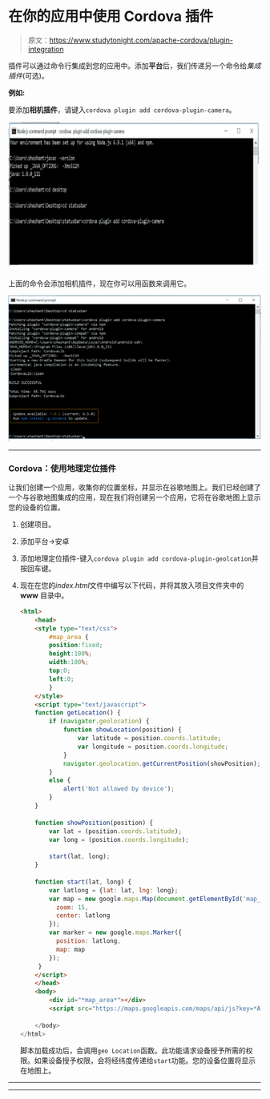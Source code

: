 # 在你的应用中使用 Cordova 插件

> 原文：<https://www.studytonight.com/apache-cordova/plugin-integration>

插件可以通过命令行集成到您的应用中。添加**平台**后，我们传递另一个命令给*集成插件*(可选)。

**例如:**

要添加**相机插件**，请键入`cordova plugin add cordova-plugin-camera`。

![Plugin Integration](img/b81642d8f4272bfd7c8dc6d6c04167de.png)

上面的命令会添加相机插件，现在你可以用函数来调用它。

![Plugin Integration](img/932b87b4214cae720a0af4263938969f.png)

* * *

### Cordova：使用地理定位插件

让我们创建一个应用，收集你的位置坐标，并显示在谷歌地图上。我们已经创建了一个与谷歌地图集成的应用，现在我们将创建另一个应用，它将在谷歌地图上显示您的设备的位置。

1.  创建项目。
2.  添加平台→安卓
3.  添加地理定位插件-键入`cordova plugin add cordova-plugin-geolcation`并按回车键。
4.  现在在您的*index.html*文件中编写以下代码，并将其放入项目文件夹中的 **www** 目录中。

    ```html
    <html>
        <head>
        <style type="text/css">
            #map_area {
    	    position:fixed;
    	    height:100%;
    	    width:100%;
    	    top:0;
    	    left:0;
            }
        </style>
        <script type="text/javascript">
        function getLocation() {
            if (navigator.geolocation) {
        	    function showLocation(position) {
                    var latitude = position.coords.latitude;
                    var longitude = position.coords.longitude;
                }
                navigator.geolocation.getCurrentPosition(showPosition);
            } 
            else {
                alert('Not allowed by device');
            }
        }

        function showPosition(position) {
            var lat = (position.coords.latitude);
            var long = (position.coords.longitude);

            start(lat, long);
        }	

        function start(lat, long) {
            var latlong = {lat: lat, lng: long};
            var map = new google.maps.Map(document.getElementById('map_area'), {
              zoom: 15,
              center: latlong
            });
            var marker = new google.maps.Marker({
              position: latlong,
              map: map
            });
         }
        </script>
        </head>
        <body>
            <div id="*map_area*"></div>
            <script src="https://maps.googleapis.com/maps/api/js?key=*API_KEY*&callback=getLocation"><script>

        </body>
    </html>
    ```

    脚本加载成功后，会调用`geo Location`函数。此功能请求设备授予所需的权限。如果设备授予权限，会将经纬度传递给`start`功能。您的设备位置将显示在地图上。

* * *

* * *